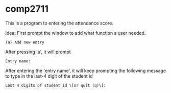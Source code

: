 # comp2711

This is a program to entering the attendance score.

Idea:
First prompt the window to add what function a user needed.

```
(a) Add new entry
```

After pressing 'a', it will prompt

```
Entry name: 
```

After entering the 'entry name', it will keep prompting the following message to type in the last-4 digit of the student id

```
Last 4 digits of student id \[or quit (q)\]: 
```
